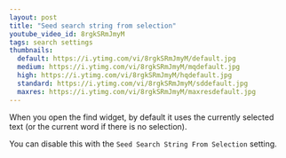 ```yaml
---
layout: post
title: "Seed search string from selection"
youtube_video_id: 8rgkSRmJmyM
tags: search settings
thumbnails:
  default: https://i.ytimg.com/vi/8rgkSRmJmyM/default.jpg
  medium: https://i.ytimg.com/vi/8rgkSRmJmyM/mqdefault.jpg
  high: https://i.ytimg.com/vi/8rgkSRmJmyM/hqdefault.jpg
  standard: https://i.ytimg.com/vi/8rgkSRmJmyM/sddefault.jpg
  maxres: https://i.ytimg.com/vi/8rgkSRmJmyM/maxresdefault.jpg
---
```


When you open the find widget, by default it uses the currently selected text (or the current word if there is no selection).

You can disable this with the `Seed Search String From Selection` setting.
